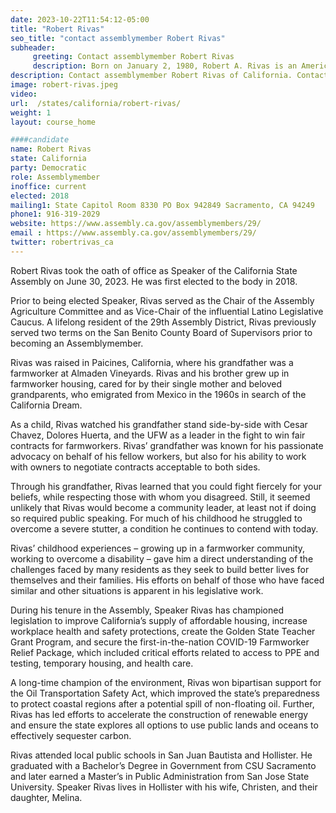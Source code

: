 ```yaml
---
date: 2023-10-22T11:54:12-05:00
title: "Robert Rivas"
seo_title: "contact assemblymember Robert Rivas"
subheader:
     greeting: Contact assemblymember Robert Rivas
     description: Born on January 2, 1980, Robert A. Rivas is an American politician presently holding the role of the 71st speaker of the California State Assembly. Affiliated with the Democratic Party, he serves as the representative for the 29th Assembly District, covering the Pajaro and Salinas valleys of the Central Coast.
description: Contact assemblymember Robert Rivas of California. Contact information for Robert Rivas includes email address, phone number, and mailing address.
image: robert-rivas.jpeg
video:
url:  /states/california/robert-rivas/
weight: 1
layout: course_home

####candidate
name: Robert Rivas
state: California
party: Democratic
role: Assemblymember
inoffice: current
elected: 2018
mailing1: State Capitol Room 8330 PO Box 942849 Sacramento, CA 94249
phone1: 916-319-2029
website: https://www.assembly.ca.gov/assemblymembers/29/
email : https://www.assembly.ca.gov/assemblymembers/29/
twitter: robertrivas_ca
---
```


Robert Rivas took the oath of office as Speaker of the California State Assembly on June 30, 2023. He was first elected to the body in 2018.

Prior to being elected Speaker, Rivas served as the Chair of the Assembly Agriculture Committee and as Vice-Chair of the influential Latino Legislative Caucus. A lifelong resident of the 29th Assembly District, Rivas previously served two terms on the San Benito County Board of Supervisors prior to becoming an Assemblymember.

Rivas was raised in Paicines, California, where his grandfather was a farmworker at Almaden Vineyards. Rivas and his brother grew up in farmworker housing, cared for by their single mother and beloved grandparents, who emigrated from Mexico in the 1960s in search of the California Dream.

As a child, Rivas watched his grandfather stand side-by-side with Cesar Chavez, Dolores Huerta, and the UFW as a leader in the fight to win fair contracts for farmworkers. Rivas’ grandfather was known for his passionate advocacy on behalf of his fellow workers, but also for his ability to work with owners to negotiate contracts acceptable to both sides.

Through his grandfather, Rivas learned that you could fight fiercely for your beliefs, while respecting those with whom you disagreed. Still, it seemed unlikely that Rivas would become a community leader, at least not if doing so required public speaking. For much of his childhood he struggled to overcome a severe stutter, a condition he continues to contend with today.

Rivas’ childhood experiences – growing up in a farmworker community, working to overcome a disability – gave him a direct understanding of the challenges faced by many residents as they seek to build better lives for themselves and their families. His efforts on behalf of those who have faced similar and other situations is apparent in his legislative work.

During his tenure in the Assembly, Speaker Rivas has championed legislation to improve California’s supply of affordable housing, increase workplace health and safety protections, create the Golden State Teacher Grant Program, and secure the first-in-the-nation COVID-19 Farmworker Relief Package, which included critical efforts related to access to PPE and testing, temporary housing, and health care.

A long-time champion of the environment, Rivas won bipartisan support for the Oil Transportation Safety Act, which improved the state’s preparedness to protect coastal regions after a potential spill of non-floating oil. Further, Rivas has led efforts to accelerate the construction of renewable energy and ensure the state explores all options to use public lands and oceans to effectively sequester carbon.

Rivas attended local public schools in San Juan Bautista and Hollister. He graduated with a Bachelor’s Degree in Government from CSU Sacramento and later earned a Master’s in Public Administration from San Jose State University. Speaker Rivas lives in Hollister with his wife, Christen, and their daughter, Melina.
